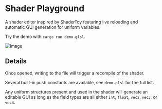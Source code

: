 # Shader Playground

A shader editor inspired by ShaderToy featuring live reloading and automatic GUI generation for uniform variables.

Try the demo with `cargo run demo.glsl`.

![image](https://user-images.githubusercontent.com/5026551/118906287-0edcd900-b90d-11eb-91a9-356b6f17b94a.png)

## Details

Once opened, writing to the file will trigger a recompile of the shader.

Several built-in push constants are available, see `demo.glsl` for the full list.

Any uniform structures present and used in the shader will generate an editable GUI as long as the field types are all either `int`, `float`, `vec2`, `vec3`, or `vec4`.
